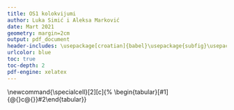 ```yaml
---
title: OS1 kolokvijumi
author: Luka Simić i Aleksa Marković
date: Mart 2021
geometry: margin=2cm
output: pdf_document
header-includes: \usepackage[croatian]{babel}\usepackage{subfig}\usepackage{float}
urlcolor: blue
toc: true
toc-depth: 2
pdf-engine: xelatex
---
```

\newcommand{\specialcell}[2][c]{%
  \begin{tabular}[#1]{@{}c@{}}#2\end{tabular}}
